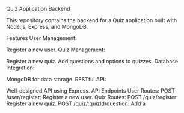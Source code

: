 
Quiz Application Backend

This repository contains the backend for a Quiz application built with Node.js, Express, and MongoDB.

Features
User Management:

Register a new user.
Quiz Management:

Register a new quiz.
Add questions and options to quizzes.
Database Integration:

MongoDB for data storage.
RESTful API:

Well-designed API using Express.
API Endpoints
User Routes:
POST /user/register: Register a new user.
Quiz Routes:
POST /quiz/register: Register a new quiz.
POST /quiz/:quizId/question: Add a 